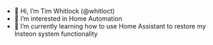 - 👋 Hi, I’m Tim Whitlock (@whitloct)
- 👀 I’m interested in Home Automation
- 🌱 I’m currently learning how to use Home Assistant to restore my Insteon system functionality



<!---
whitloct/whitloct is a ✨ special ✨ repository because its `README.md` (this file) appears on your GitHub profile.
You can click the Preview link to take a look at your changes.
--->
